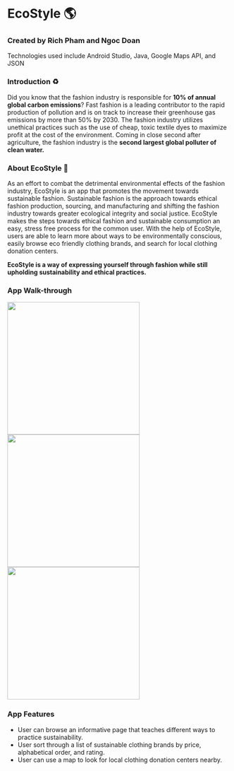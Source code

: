 # EcoStyle :earth_americas:
### Created by Rich Pham and Ngoc Doan
Technologies used include Android Studio, Java, Google Maps API, and JSON

### Introduction :recycle:
Did you know that the fashion industry is responsible for **10% of annual global carbon emissions**? Fast fashion is a leading contributor to the rapid production of pollution and is on track to increase their greenhouse gas emissions by more than 50% by 2030. The fashion industry utilizes unethical practices such as the use of cheap, toxic textile dyes to maximize profit at the cost of the environment. Coming in close second after agriculture, the fashion industry is the **second largest global polluter of clean water.**

### About EcoStyle :shirt:
As an effort to combat the detrimental environmental effects of the fashion industry, EcoStyle is an app that promotes the movement towards sustainable fashion. Sustainable fashion is the approach towards ethical fashion production, sourcing, and manufacturing and shifting the fashion industry towards greater ecological integrity and social justice. EcoStyle makes the steps towards ethical fashion and sustainable consumption an easy, stress free process for the common user. With the help of EcoStyle, users are able to learn more about ways to be environmentally conscious, easily browse eco friendly clothing brands, and search for local clothing donation centers.

**EcoStyle is a way of expressing yourself through fashion while still upholding sustainability and ethical practices.**

### App Walk-through
<img src="https://i.imgur.com/3yxnyPi.gif" width=300> <img src="https://i.imgur.com/ZmkQ2PZ.gif" width=300> <img src="https://media3.giphy.com/media/ZCCKD3hfmtr3WwV5mm/giphy.gif" width=300> 

### App Features
- User can browse an informative page that teaches different ways to practice sustainability.
- User sort through a list of sustainable clothing brands by price, alphabetical order, and rating.
- User can use a map to look for local clothing donation centers nearby.

